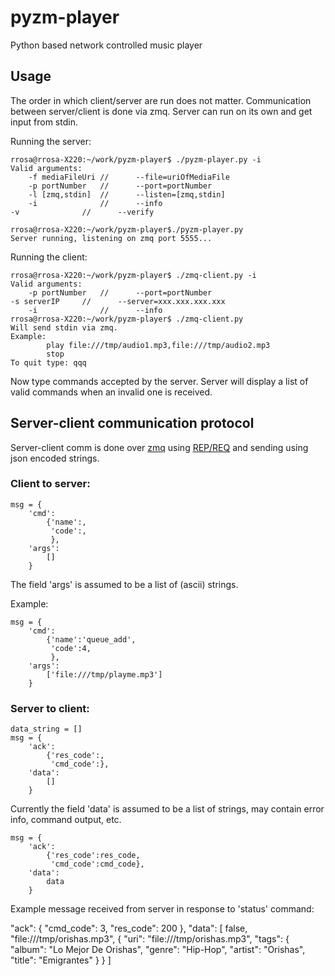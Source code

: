 pyzm-player
===========

Python based network controlled music player

Usage
-----
The order in which client/server are run does not matter. Communication between server/client is done via zmq. Server can run on its own and get input from stdin.

Running the server:

    rrosa@rrosa-X220:~/work/pyzm-player$ ./pyzm-player.py -i
    Valid arguments:
        -f mediaFileUri //      --file=uriOfMediaFile
        -p portNumber   //      --port=portNumber
        -l [zmq,stdin]  //      --listen=[zmq,stdin]
        -i              //      --info
	-v              //      --verify
    
    rrosa@rrosa-X220:~/work/pyzm-player$./pyzm-player.py
    Server running, listening on zmq port 5555...

Running the client:

    rrosa@rrosa-X220:~/work/pyzm-player$ ./zmq-client.py -i
    Valid arguments:
        -p portNumber   //      --port=portNumber
	-s serverIP     //      --server=xxx.xxx.xxx.xxx
        -i              //      --info
    rrosa@rrosa-X220:~/work/pyzm-player$ ./zmq-client.py 
    Will send stdin via zmq.
    Example:
            play file:///tmp/audio1.mp3,file:///tmp/audio2.mp3
            stop
    To quit type: qqq
    

Now type commands accepted by the server. Server will display a list of valid commands when an invalid one is received.

Server-client communication protocol
------------------------------------

Server-client comm is done over [zmq](http://zguide.zeromq.org/) using [REP/REQ](http://zguide.zeromq.org/php:chapter3#The-Request-Reply-Mechanisms) and sending using json encoded strings.

### Client to server: ###

    msg = {
        'cmd':
            {'name':,
             'code':,
             },
        'args':
            []
        }

The field 'args' is assumed to be a list of (ascii) strings.

Example:

    msg = {
        'cmd':
            {'name':'queue_add',
             'code':4,
             },
        'args':
            ['file:///tmp/playme.mp3']
        }

### Server to client: ###

    data_string = []
    msg = {
        'ack':
            {'res_code':,
             'cmd_code':},
        'data':
            []
        }

Currently the field 'data' is assumed to be a list of strings, may contain error info, command output, etc.

    msg = {
        'ack':
            {'res_code':res_code,
             'cmd_code':cmd_code},
        'data':
            data
        }

Example message received from server in response to 'status' command:

  "ack": {
    "cmd_code": 3, 
    "res_code": 200
  }, 
  "data": [
    false, 
    "file:///tmp/orishas.mp3", 
    {
      "uri": "file:///tmp/orishas.mp3", 
      "tags": {
        "album": "Lo Mejor De Orishas", 
        "genre": "Hip-Hop", 
        "artist": "Orishas", 
        "title": "Emigrantes"
      }
    }
  ]

